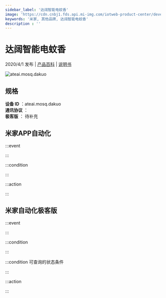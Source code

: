 ```yaml
---
sidebar_label: '达阔智能电蚊香'
image: 'https://cdn.cnbj1.fds.api.mi-img.com/iotweb-product-center/developer_1592880130318aO7csYwj.png?GalaxyAccessKeyId=AKVGLQWBOVIRQ3XLEW&Expires=9223372036854775807&Signature=9RD95g/Z5ua585JoJHZTL+e245g='
keywords: '米家, 其他品牌, 达阔智能电蚊香'
description : ''
---
```

# 达阔智能电蚊香

2020/4/1 发布 | [产品百科](https://home.mi.com/webapp/content/baike/product/index.html?model=ateai.mosq.dakuo/) | [说明书](https://home.mi.com/views/introduction.html?model=ateai.mosq.dakuo&region=cn)

![ateai.mosq.dakuo](https://cdn.cnbj1.fds.api.mi-img.com/iotweb-product-center/developer_1592880130318aO7csYwj.png?GalaxyAccessKeyId=AKVGLQWBOVIRQ3XLEW&Expires=9223372036854775807&Signature=9RD95g/Z5ua585JoJHZTL+e245g=)

## 规格  
> 
**设备 ID** ：ateai.mosq.dakuo  
**通讯协议** ：  
**极客版**  ： 待补充 


## 米家APP自动化  

:::event  

:::

:::condition  

:::

:::action   

:::

## 米家自动化极客版  

:::event  

:::

:::condition  

:::

:::condition 可查询的状态条件  

:::

:::action  

:::

        
